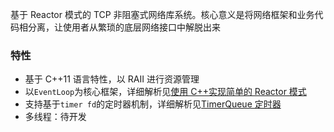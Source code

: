 基于 Reactor 模式的 TCP 非阻塞式网络库系统。核心意义是将网络框架和业务代码相分离，让使用者从繁琐的底层网络接口中解脱出来

### 特性

- 基于 C++11 语言特性，以 RAII 进行资源管理
- 以`EventLoop`为核心框架，详细解析见[使用 C++实现简单的 Reactor 模式](https://wcsjdzz.github.io/2020/12/06/%E4%BD%BF%E7%94%A8C-%E5%AE%9E%E7%8E%B0%E7%AE%80%E5%8D%95%E7%9A%84Reactor%E6%A8%A1%E5%BC%8F/)
- 支持基于`timer fd`的定时器机制，详细解析见[TimerQueue 定时器](https://wcsjdzz.github.io/2020/12/06/TimerQueue%E2%80%94%E2%80%94%E5%9F%BA%E4%BA%8Etimer-fd%E7%9A%84%E5%AE%9A%E6%97%B6%E5%99%A8%E6%9C%BA%E5%88%B6/)
- 多线程：待开发
